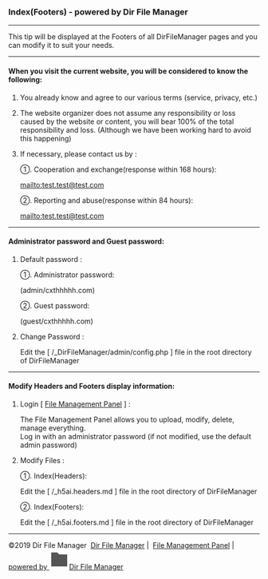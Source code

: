 ### Index(Footers) - powered by Dir File Manager

* * *

This tip will be displayed at the Footers of all DirFileManager pages and you can modify it to suit your needs.  

* * *

#### When you visit the current website, you will be considered to know the following:

1. You already know and agree to our various terms (service, privacy, etc.)
  
2. The website organizer does not assume any responsibility or loss caused by the website or content, you will bear 100% of the total responsibility and loss. (Although we have been working hard to avoid this happening)
  
3. If necessary, please contact us by :
  
	①. Cooperation and exchange(response within 168 hours):
  
	[mailto:test.test@test.com](mailto:test.test@test.com)
  
	②. Reporting and abuse(response within 84 hours):
  
	[mailto:test.test@test.com](mailto:test.test@test.com)

* * *

#### Administrator password and Guest password:

1. Default password :
  
	①. Administrator password:
  
	(admin/cxthhhhh.com)
  
	②. Guest password:
  
	(guest/cxthhhhh.com)
  
2. Change Password :
  
	Edit the \[ /_DirFileManager/admin/config.php \] file in the root directory of DirFileManager  

* * *

#### Modify Headers and Footers display information:

1. Login \[ [File Management Panel](/_DirFileManager/admin/) \] :
  
	The File Management Panel allows you to upload, modify, delete, manage everything.  
	Log in with an administrator password (if not modified, use the default admin password)
  
2. Modify Files :
  
	①. Index(Headers):
  
	Edit the \[ /_h5ai.headers.md \] file in the root directory of DirFileManager
  
	②. Index(Footers):
  
	Edit the \[ /_h5ai.footers.md \] file in the root directory of DirFileManager

* * *

©2019 Dir File Manager  [Dir File Manager](https://github.com/MeowLove/DirFileManager/) |  [File Management Panel](/_DirFileManager/admin/) |  [powered by ![directorylogo](/_DirFileManager/public/images/themes/default/folder.svg)Dir File Manager](https://github.com/MeowLove/DirFileManager/)